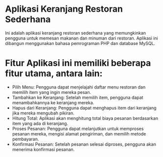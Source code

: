 # Aplikasi Keranjang Restoran Sederhana
Ini adalah aplikasi keranjang restoran sederhana yang memungkinkan pengguna untuk memesan makanan dan minuman dari restoran. Aplikasi ini dibangun menggunakan bahasa pemrograman PHP dan database MySQL.

# Fitur Aplikasi ini memiliki beberapa fitur utama, antara lain:

- Pilih Menu: Pengguna dapat menjelajahi daftar menu restoran dan memilih item yang ingin mereka pesan.
- Tambahkan ke Keranjang: Setelah memilih item, pengguna dapat menambahkannya ke keranjang mereka.
- Hapus dari Keranjang: Pengguna dapat menghapus item dari keranjang jika mereka mengubah pikiran.
- Hitung Total: Aplikasi akan menghitung total biaya pesanan berdasarkan item yang ada di keranjang.
- Proses Pesanan: Pengguna dapat melanjutkan untuk memproses pesanan mereka, mengisi alamat pengiriman, dan memilih metode pembayaran.
- Konfirmasi Pesanan: Setelah pesanan selesai diproses, pengguna akan menerima konfirmasi pesanan.
